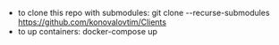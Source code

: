 
- to clone this repo with submodules: git clone --recurse-submodules https://github.com/konovalovtim/Clients
- to up containers: docker-compose up